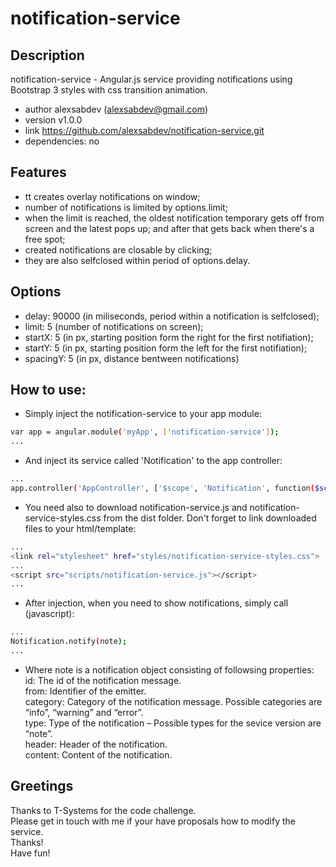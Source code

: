 notification-service
=======================
## Description
notification-service - Angular.js service providing notifications using Bootstrap 3 styles with css transition animation. 
* author alexsabdev (alexsabdev@gmail.com)
* version v1.0.0
* link https://github.com/alexsabdev/notification-service.git
* dependencies: no

## Features
* tt creates overlay notifications on window; 
* number of notifications is limited by options.limit;
* when the limit is reached, the oldest notification temporary gets off from screen and the latest pops up; and after that gets back when there's a free spot;
* created notifications are closable by clicking;
* they are also selfclosed within period of options.delay.

## Options
* delay: 90000 (in miliseconds, period within a notification is selfclosed);
* limit: 5 (number of notifications on screen);
* startX: 5 (in px, starting position form the right for the first notifiation);
* startY: 5 (in px, starting position form the left for the first notifiation);
* spacingY: 5 (in px, distance bentween notifications)

## How to use:
* Simply inject the notification-service to your app module:
```bash
var app = angular.module('myApp', ['notification-service']);
...
```
* And inject its service called 'Notification' to the app controller:
```bash
...
app.controller('AppController', ['$scope', 'Notification', function($scope, Notification){...}]);
```
* You need also to download notification-service.js and notification-service-styles.css from the dist folder.
Don't forget to link downloaded files to your html/template:
```bash
...
<link rel="stylesheet" href="styles/notification-service-styles.css">
...
<script src="scripts/notification-service.js"></script>
...
```
* After injection, when you need to show notifications, simply call (javascript):
```bash
...
Notification.notify(note);
...
```
* Where note is a notification object consisting of followsing properties:
<br />   id: The id of the notification message.
<br />   from: Identifier of the emitter.
<br />   category: Category of the notification message. Possible categories are “info”, “warning” and “error”.
<br />   type: Type of the notification – Possible types for the sevice version are “note”.
<br />   header: Header of the notification.
<br />   content: Content of the notification.

## Greetings
Thanks to T-Systems for the code challenge. <br />
Please get in touch with me if your have proposals how to modify the service.<br />
Thanks! <br />
Have fun!